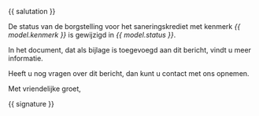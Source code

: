 {{ salutation }}

De status van de borgstelling voor het saneringskrediet met kenmerk *{{ model.kenmerk }}* is gewijzigd in *{{ model.status }}*.

In het document, dat als bijlage is toegevoegd aan dit bericht, vindt u meer informatie.

Heeft u nog vragen over dit bericht, dan kunt u contact met ons opnemen.

Met vriendelijke groet,

{{ signature }}